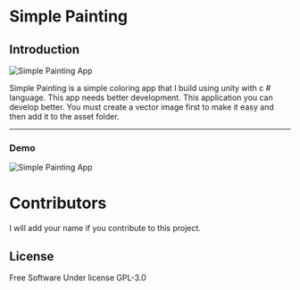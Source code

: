 # Simple Painting 

## Introduction

![Simple Painting App](https://user-images.githubusercontent.com/38174403/38648959-34ae645e-3e1e-11e8-9fc0-f3e5dcc20adc.png?raw=true)

Simple Painting is a simple coloring app that I build using unity with c # language. This app needs better development. This application you can develop better. You must create a vector image first to make it easy and then add it to the asset folder.

----
### Demo

![Simple Painting App](https://github.com/faimasitumorang/simple-painting-app/blob/master/gambarku.png?raw=true)

# Contributors

I will add your name if you contribute to this project.

## License

Free Software Under license GPL-3.0
